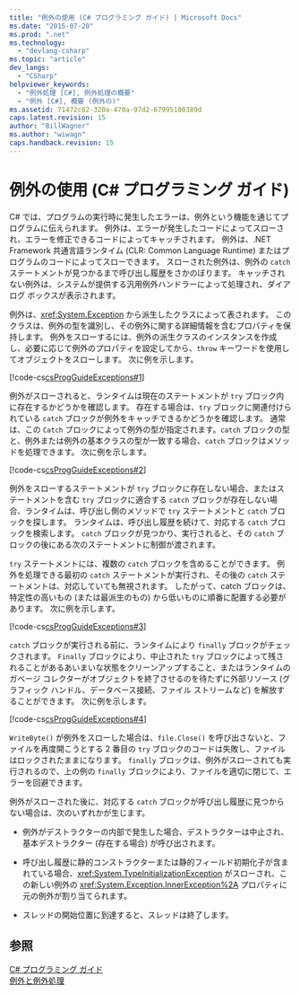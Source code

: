 ```yaml
---
title: "例外の使用 (C# プログラミング ガイド) | Microsoft Docs"
ms.date: "2015-07-20"
ms.prod: ".net"
ms.technology: 
  - "devlang-csharp"
ms.topic: "article"
dev_langs: 
  - "CSharp"
helpviewer_keywords: 
  - "例外処理 [C#], 例外処理の概要"
  - "例外 [C#], 概要 (例外の)"
ms.assetid: 71472c62-320a-470a-97d2-67995180389d
caps.latest.revision: 15
author: "BillWagner"
ms.author: "wiwagn"
caps.handback.revision: 15
---
```

# 例外の使用 (C# プログラミング ガイド)
C\# では、プログラムの実行時に発生したエラーは、例外という機能を通じてプログラムに伝えられます。  例外は、エラーが発生したコードによってスローされ、エラーを修正できるコードによってキャッチされます。  例外は、.NET Framework 共通言語ランタイム \(CLR: Common Language Runtime\) またはプログラムのコードによってスローできます。  スローされた例外は、例外の `catch` ステートメントが見つかるまで呼び出し履歴をさかのぼります。  キャッチされない例外は、システムが提供する汎用例外ハンドラーによって処理され、ダイアログ ボックスが表示されます。  
  
 例外は、<xref:System.Exception> から派生したクラスによって表されます。  このクラスは、例外の型を識別し、その例外に関する詳細情報を含むプロパティを保持します。  例外をスローするには、例外の派生クラスのインスタンスを作成し、必要に応じて例外のプロパティを設定してから、`throw` キーワードを使用してオブジェクトをスローします。  次に例を示します。  
  
 [!code-cs[csProgGuideExceptions#1](../../../csharp/programming-guide/exceptions/codesnippet/csharp/using-exceptions_1.cs)]  
  
 例外がスローされると、ランタイムは現在のステートメントが `try` ブロック内に存在するかどうかを確認します。  存在する場合は、`try` ブロックに関連付けられている `catch` ブロックが例外をキャッチできるかどうかを確認します。  通常は、この `Catch` ブロックによって例外の型が指定されます。`catch` ブロックの型と、例外または例外の基本クラスの型が一致する場合、`catch` ブロックはメソッドを処理できます。  次に例を示します。  
  
 [!code-cs[csProgGuideExceptions#2](../../../csharp/programming-guide/exceptions/codesnippet/csharp/using-exceptions_2.cs)]  
  
 例外をスローするステートメントが `try` ブロックに存在しない場合、またはステートメントを含む `try` ブロックに適合する `catch` ブロックが存在しない場合、ランタイムは、呼び出し側のメソッドで `try` ステートメントと `catch` ブロックを探します。  ランタイムは、呼び出し履歴を続けて、対応する `catch` ブロックを検索します。  `catch` ブロックが見つかり、実行されると、その `catch` ブロックの後にある次のステートメントに制御が渡されます。  
  
 `try` ステートメントには、複数の `catch` ブロックを含めることができます。  例外を処理できる最初の `catch` ステートメントが実行され、その後の `catch` ステートメントは、対応していても無視されます。  したがって、catch ブロックは、特定性の高いもの \(または最派生のもの\) から低いものに順番に配置する必要があります。  次に例を示します。  
  
 [!code-cs[csProgGuideExceptions#3](../../../csharp/programming-guide/exceptions/codesnippet/csharp/using-exceptions_3.cs)]  
  
 `catch` ブロックが実行される前に、ランタイムにより `finally` ブロックがチェックされます。  `Finally` ブロックにより、中止された `try` ブロックによって残されることがあるあいまいな状態をクリーンアップすること、またはランタイムのガベージ コレクターがオブジェクトを終了させるのを待たずに外部リソース \(グラフィック ハンドル、データベース接続、ファイル ストリームなど\) を解放することができます。  次に例を示します。  
  
 [!code-cs[csProgGuideExceptions#4](../../../csharp/programming-guide/exceptions/codesnippet/csharp/using-exceptions_4.cs)]  
  
 `WriteByte()` が例外をスローした場合は、`file.Close()` を呼び出さないと、ファイルを再度開こうとする 2 番目の `try` ブロックのコードは失敗し、ファイルはロックされたままになります。  `finally` ブロックは、例外がスローされても実行されるので、上の例の `finally` ブロックにより、ファイルを適切に閉じて、エラーを回避できます。  
  
 例外がスローされた後に、対応する `catch` ブロックが呼び出し履歴に見つからない場合は、次のいずれかが生じます。  
  
-   例外がデストラクターの内部で発生した場合、デストラクターは中止され、基本デストラクター \(存在する場合\) が呼び出されます。  
  
-   呼び出し履歴に静的コンストラクターまたは静的フィールド初期化子が含まれている場合、<xref:System.TypeInitializationException> がスローされ、この新しい例外の <xref:System.Exception.InnerException%2A> プロパティに元の例外が割り当てられます。  
  
-   スレッドの開始位置に到達すると、スレッドは終了します。  
  
## 参照  
 [C\# プログラミング ガイド](../../../csharp/programming-guide/index.md)   
 [例外と例外処理](../../../csharp/programming-guide/exceptions/exceptions-and-exception-handling.md)